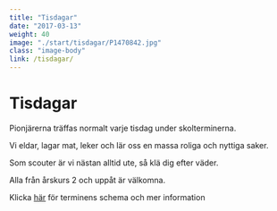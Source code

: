```yaml
---
title: "Tisdagar"
date: "2017-03-13"
weight: 40
image: "./start/tisdagar/P1470842.jpg"
class: "image-body"
link: /tisdagar/
---
```

# Tisdagar

Pionjärerna träffas normalt varje tisdag under skolterminerna.

Vi eldar, lagar mat, leker och lär oss en massa roliga och nyttiga saker.

Som scouter är vi nästan alltid ute, så klä dig efter väder.

Alla från årskurs 2 och uppåt är välkomna.

Klicka [här](/tisdagar) för terminens schema och mer information
